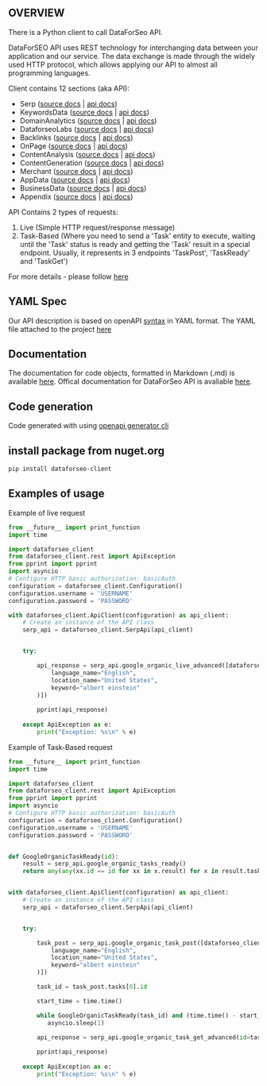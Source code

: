 ## OVERVIEW

There is a Python client to call DataForSeo API.

DataForSEO API uses REST technology for interchanging data between your application and our service. The data exchange is made through the widely used HTTP protocol, which allows applying our API to almost all programming languages.

Client contains 12 sections (aka API):
- Serp ([source docs](./docs/SerpApi.md) | [api docs](https://docs.dataforseo.com/v3/serp/overview/?bash))
- KeywordsData ([source docs](./docs/KeywordsDataApi.md) | [api docs](https://docs.dataforseo.com/v3/keywords_data/overview/?bash))
- DomainAnalytics ([source docs](./docs/DomainAnalyticsApi.md) | [api docs](https://docs.dataforseo.com/v3/domain_analytics/overview/?bash))
- DataforseoLabs ([source docs](./docs/DataforseoLabsApi.md) | [api docs](https://docs.dataforseo.com/v3/dataforseo_labs/overview/?bash))
- Backlinks ([source docs](./docs/BacklinksApi.md) | [api docs](https://docs.dataforseo.com/v3/backlinks/overview/?bash))
- OnPage ([source docs](./docs/OnPageApi.md) | [api docs](https://docs.dataforseo.com/v3/on_page/overview/?bash))
- ContentAnalysis ([source docs](./docs/ContentAnalysisApi.md) | [api docs](https://docs.dataforseo.com/v3/content_analysis/overview/?bash))
- ContentGeneration ([source docs](./docs/ContentGenerationApi.md) | [api docs](https://docs.dataforseo.com/v3/content_generation/overview/?bash))
- Merchant ([source docs](./docs/MerchantApi.md) | [api docs](https://docs.dataforseo.com/v3/merchant/overview/?bash))
- AppData ([source docs](./docs/AppDataApi.md) | [api docs](https://docs.dataforseo.com/v3/app_data/overview/?bash))
- BusinessData ([source docs](./docs/BusinessDataApi.md) | [api docs](https://docs.dataforseo.com/v3/business_data/overview/?bash))
- Appendix ([source docs](./docs/AppendixApi.md) | [api docs](https://docs.dataforseo.com/v3/appendix/user_data/?bash))

API Contains 2 types of requests:
1) Live (Simple HTTP request/response message)
2) Task-Based (Where you need to send a 'Task' entity to execute, waiting until the 'Task' status is ready and getting the 'Task' result in a special endpoint. Usually, it represents in 3 endpoints 'TaskPost', 'TaskReady' and 'TaskGet')

For more details - please follow [here](https://docs.dataforseo.com/v3/?bash)

## YAML Spec

Our API description is based on openAPI [syntax](https://spec.openapis.org/oas/v3.1.0) in YAML format. The YAML file attached to the project [here](./openapi_specification.yaml)

## Documentation
The documentation for code objects, formatted in Markdown (.md) is available [here](./docs/). Offical documentation for DataForSeo API is avaliable [here](https://docs.dataforseo.com/v3/?bash).

## Code generation

Code generated with using [openapi generator cli](https://openapi-generator.tech/docs/installation/)

## install package from nuget.org

```bash
pip install dataforseo-client 
```

## Examples of usage

Example of live request
```python
from __future__ import print_function
import time

import dataforseo_client
from dataforseo_client.rest import ApiException
from pprint import pprint
import asyncio
# Configure HTTP basic authorization: basicAuth
configuration = dataforseo_client.Configuration()
configuration.username = 'USERNAME'
configuration.password = 'PASSWORD'

with dataforseo_client.ApiClient(configuration) as api_client:
    # Create an instance of the API class
    serp_api = dataforseo_client.SerpApi(api_client)


    try:

        api_response = serp_api.google_organic_live_advanced([dataforseo_client.SerpTaskRequestInfo(
            language_name="English",
            location_name="United States",
            keyword="albert einstein"
        )])
        
        pprint(api_response)
    
    except ApiException as e:
        print("Exception: %s\n" % e)
```

Example of Task-Based request

```python
from __future__ import print_function
import time

import dataforseo_client
from dataforseo_client.rest import ApiException
from pprint import pprint
import asyncio
# Configure HTTP basic authorization: basicAuth
configuration = dataforseo_client.Configuration()
configuration.username = 'USERNAME'
configuration.password = 'PASSWORD'


def GoogleOrganicTaskReady(id):
    result = serp_api.google_organic_tasks_ready()
    return any(any(xx.id == id for xx in x.result) for x in result.tasks)


with dataforseo_client.ApiClient(configuration) as api_client:
    # Create an instance of the API class
    serp_api = dataforseo_client.SerpApi(api_client)


    try:

        task_post = serp_api.google_organic_task_post([dataforseo_client.SerpTaskRequestInfo(
            language_name="English",
            location_name="United States",
            keyword="albert einstein"
        )])

        task_id = task_post.tasks[0].id

        start_time = time.time()

        while GoogleOrganicTaskReady(task_id) and (time.time() - start_time) < 60:
           asyncio.sleep(1) 

        api_response = serp_api.google_organic_task_get_advanced(id=task_id)
        
        pprint(api_response)
    
    except ApiException as e:
        print("Exception: %s\n" % e)
```
